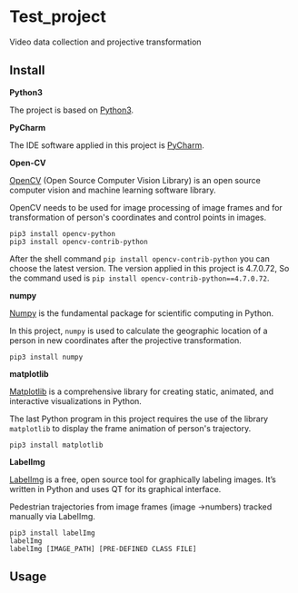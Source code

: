 # Test_project

Video data collection and projective transformation

## Install

**Python3**

The project is based on [Python3](https://www.python.org/downloads/).

**PyCharm**

The IDE software applied in this project is [PyCharm](https://www.jetbrains.com/pycharm/download/).

**Open-CV**

[OpenCV](https://opencv.org/releases/) (Open Source Computer Vision Library) is an open source computer vision and machine learning software library.

OpenCV needs to be used for image processing of image frames and for transformation of person's coordinates and control points in images.

```shell
pip3 install opencv-python
pip3 install opencv-contrib-python
```

After the shell command `pip install opencv-contrib-python` you can choose the latest version. The version applied in this project is 4.7.0.72, So the command used is `pip install opencv-contrib-python==4.7.0.72`.

**numpy**

[Numpy](https://numpy.org/install/) is the fundamental package for scientific computing in Python.

In this project, `numpy` is used to calculate the geographic location of a person in new coordinates after the projective transformation.

```shell
pip3 install numpy
```

**matplotlib**

 [Matplotlib](https://matplotlib.org/stable/index.html) is a comprehensive library for creating static, animated, and interactive visualizations in Python.

The last Python program in this project requires the use of the library `matplotlib` to display the frame animation of person's trajectory.

```shell
pip3 install matplotlib
```

**LabelImg**

[LabelImg](https://github.com/heartexlabs/labelImg#use-docker) is a free, open source tool for graphically labeling images. It’s written in Python and uses QT for its graphical interface.

Pedestrian trajectories from image frames (image ->numbers) tracked manually via LabelImg.

```shell
pip3 install labelImg
labelImg
labelImg [IMAGE_PATH] [PRE-DEFINED CLASS FILE]
```

## Usage


